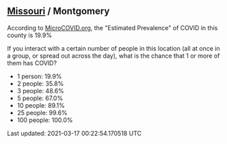 
## [Missouri](/united-states/missouri) / Montgomery

According to [MicroCOVID.org](http://microcovid.org),
the "Estimated Prevalence" of COVID in this county is 19.9%

If you interact with a certain number of people in this location
(all at once in a group, or spread out across the day), what is the chance that
1 or more of them has COVID?

- 1 person: 19.9%
- 2 people: 35.8%
- 3 people: 48.6%
- 5 people: 67.0%
- 10 people: 89.1%
- 25 people: 99.6%
- 100 people: 100.0%

Last updated: 2021-03-17 00:22:54.170518 UTC
